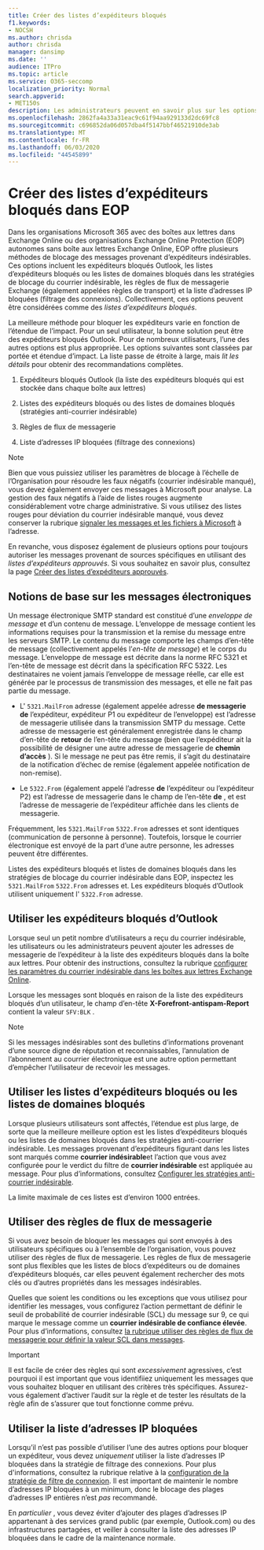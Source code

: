```yaml
---
title: Créer des listes d’expéditeurs bloqués
f1.keywords:
- NOCSH
ms.author: chrisda
author: chrisda
manager: dansimp
ms.date: ''
audience: ITPro
ms.topic: article
ms.service: O365-seccomp
localization_priority: Normal
search.appverid:
- MET150s
description: Les administrateurs peuvent en savoir plus sur les options disponibles et préférées pour bloquer les messages entrants dans Exchange Online Protection (EOP).
ms.openlocfilehash: 2862fa4a33a31eac9c61f94aa929133d2dc69fc8
ms.sourcegitcommit: c696852da06d057dba4f5147bbf46521910de3ab
ms.translationtype: MT
ms.contentlocale: fr-FR
ms.lasthandoff: 06/03/2020
ms.locfileid: "44545899"
---
```

# <a name="create-blocked-sender-lists-in-eop"></a>Créer des listes d’expéditeurs bloqués dans EOP

Dans les organisations Microsoft 365 avec des boîtes aux lettres dans Exchange Online ou des organisations Exchange Online Protection (EOP) autonomes sans boîte aux lettres Exchange Online, EOP offre plusieurs méthodes de blocage des messages provenant d’expéditeurs indésirables. Ces options incluent les expéditeurs bloqués Outlook, les listes d’expéditeurs bloqués ou les listes de domaines bloqués dans les stratégies de blocage du courrier indésirable, les règles de flux de messagerie Exchange (également appelées règles de transport) et la liste d’adresses IP bloquées (filtrage des connexions). Collectivement, ces options peuvent être considérées comme des _listes d’expéditeurs bloqués_.

La meilleure méthode pour bloquer les expéditeurs varie en fonction de l’étendue de l’impact. Pour un seul utilisateur, la bonne solution peut être des expéditeurs bloqués Outlook. Pour de nombreux utilisateurs, l’une des autres options est plus appropriée. Les options suivantes sont classées par portée et étendue d’impact. La liste passe de étroite à large, mais *lit les détails* pour obtenir des recommandations complètes.

1. Expéditeurs bloqués Outlook (la liste des expéditeurs bloqués qui est stockée dans chaque boîte aux lettres)

2. Listes des expéditeurs bloqués ou des listes de domaines bloqués (stratégies anti-courrier indésirable)

3. Règles de flux de messagerie

4. Liste d’adresses IP bloquées (filtrage des connexions)

> [!NOTE]
> Bien que vous puissiez utiliser les paramètres de blocage à l’échelle de l’Organisation pour résoudre les faux négatifs (courrier indésirable manqué), vous devez également envoyer ces messages à Microsoft pour analyse. La gestion des faux négatifs à l’aide de listes rouges augmente considérablement votre charge administrative. Si vous utilisez des listes rouges pour déviation du courrier indésirable manqué, vous devez conserver la rubrique [signaler les messages et les fichiers à Microsoft](report-junk-email-messages-to-microsoft.md) à l’adresse.

En revanche, vous disposez également de plusieurs options pour toujours autoriser les messages provenant de sources spécifiques en utilisant des _listes d’expéditeurs approuvés_. Si vous souhaitez en savoir plus, consultez la page [Créer des listes d’expéditeurs approuvés](create-safe-sender-lists-in-office-365.md).

## <a name="email-message-basics"></a>Notions de base sur les messages électroniques

Un message électronique SMTP standard est constitué d’une *enveloppe de message* et d’un contenu de message. L’enveloppe de message contient les informations requises pour la transmission et la remise du message entre les serveurs SMTP. Le contenu du message comporte les champs d’en-tête de message (collectivement appelés l’*en-tête de message*) et le corps du message. L’enveloppe de message est décrite dans la norme RFC 5321 et l’en-tête de message est décrit dans la spécification RFC 5322. Les destinataires ne voient jamais l’enveloppe de message réelle, car elle est générée par le processus de transmission des messages, et elle ne fait pas partie du message.

- L' `5321.MailFrom` adresse (également appelée adresse **de messagerie de** l’expéditeur, expéditeur P1 ou expéditeur de l’enveloppe) est l’adresse de messagerie utilisée dans la transmission SMTP du message. Cette adresse de messagerie est généralement enregistrée dans le champ d’en-tête de **retour** de l’en-tête du message (bien que l’expéditeur ait la possibilité de désigner une autre adresse de messagerie de **chemin d’accès** ). Si le message ne peut pas être remis, il s’agit du destinataire de la notification d’échec de remise (également appelée notification de non-remise).

- Le `5322.From` (également appelé l’adresse **de** l’expéditeur ou l’expéditeur P2) est l’adresse de messagerie dans le champ de l’en-tête **de** , et est l’adresse de messagerie de l’expéditeur affichée dans les clients de messagerie.

Fréquemment, les `5321.MailFrom` `5322.From` adresses et sont identiques (communication de personne à personne). Toutefois, lorsque le courrier électronique est envoyé de la part d’une autre personne, les adresses peuvent être différentes.

Listes des expéditeurs bloqués et listes de domaines bloqués dans les stratégies de blocage du courrier indésirable dans EOP, inspectez les `5321.MailFrom` `5322.From` adresses et. Les expéditeurs bloqués d’Outlook utilisent uniquement l' `5322.From` adresse.

## <a name="use-outlook-blocked-senders"></a>Utiliser les expéditeurs bloqués d’Outlook

Lorsque seul un petit nombre d’utilisateurs a reçu du courrier indésirable, les utilisateurs ou les administrateurs peuvent ajouter les adresses de messagerie de l’expéditeur à la liste des expéditeurs bloqués dans la boîte aux lettres. Pour obtenir des instructions, consultez la rubrique [configurer les paramètres du courrier indésirable dans les boîtes aux lettres Exchange Online](configure-junk-email-settings-on-exo-mailboxes.md).

Lorsque les messages sont bloqués en raison de la liste des expéditeurs bloqués d’un utilisateur, le champ d’en-tête **X-Forefront-antispam-Report** contient la valeur `SFV:BLK` .

> [!NOTE]
> Si les messages indésirables sont des bulletins d’informations provenant d’une source digne de réputation et reconnaissables, l’annulation de l’abonnement au courrier électronique est une autre option permettant d’empêcher l’utilisateur de recevoir les messages.

## <a name="use-blocked-sender-lists-or-blocked-domain-lists"></a>Utiliser les listes d’expéditeurs bloqués ou les listes de domaines bloqués

Lorsque plusieurs utilisateurs sont affectés, l’étendue est plus large, de sorte que la meilleure meilleure option est les listes d’expéditeurs bloqués ou les listes de domaines bloqués dans les stratégies anti-courrier indésirable. Les messages provenant d’expéditeurs figurant dans les listes sont marqués comme **courrier indésirable**et l’action que vous avez configurée pour le verdict du filtre de **courrier indésirable** est appliquée au message. Pour plus d’informations, consultez [Configurer les stratégies anti-courrier indésirable](configure-your-spam-filter-policies.md).

La limite maximale de ces listes est d’environ 1000 entrées.

## <a name="use-mail-flow-rules"></a>Utiliser des règles de flux de messagerie

Si vous avez besoin de bloquer les messages qui sont envoyés à des utilisateurs spécifiques ou à l’ensemble de l’organisation, vous pouvez utiliser des règles de flux de messagerie. Les règles de flux de messagerie sont plus flexibles que les listes de blocs d’expéditeurs ou de domaines d’expéditeurs bloqués, car elles peuvent également rechercher des mots clés ou d’autres propriétés dans les messages indésirables.

Quelles que soient les conditions ou les exceptions que vous utilisez pour identifier les messages, vous configurez l’action permettant de définir le seuil de probabilité de courrier indésirable (SCL) du message sur 9, ce qui marque le message comme un **courrier indésirable de confiance élevée**. Pour plus d’informations, consultez [la rubrique utiliser des règles de flux de messagerie pour définir la valeur SCL dans messages](use-mail-flow-rules-to-set-the-spam-confidence-level-scl-in-messages.md).

> [!IMPORTANT]
> Il est facile de créer des règles qui sont *excessivement* agressives, c’est pourquoi il est important que vous identifiiez uniquement les messages que vous souhaitez bloquer en utilisant des critères très spécifiques. Assurez-vous également d’activer l’audit sur la règle et de tester les résultats de la règle afin de s’assurer que tout fonctionne comme prévu.

## <a name="use-the-ip-block-list"></a>Utiliser la liste d’adresses IP bloquées

Lorsqu’il n’est pas possible d’utiliser l’une des autres options pour bloquer un expéditeur, vous devez *uniquement* utiliser la liste d’adresses IP bloquées dans la stratégie de filtrage des connexions. Pour plus d'informations, consultez la rubrique relative à la [configuration de la stratégie de filtre de connexion](configure-the-connection-filter-policy.md). Il est important de maintenir le nombre d’adresses IP bloquées à un minimum, donc le blocage des plages d’adresses IP entières n’est *pas* recommandé.

En *particulier* , vous devez éviter d’ajouter des plages d’adresses IP appartenant à des services grand public (par exemple, Outlook.com) ou des infrastructures partagées, et veiller à consulter la liste des adresses IP bloquées dans le cadre de la maintenance normale.
